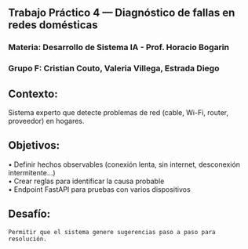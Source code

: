 ## Trabajo Práctico 4 — Diagnóstico de fallas en redes domésticas
### Materia: Desarrollo de Sistema IA - Prof. Horacio Bogarin
### Grupo F: Cristian Couto, Valeria Villega, Estrada Diego
## Contexto:
Sistema experto que detecte problemas de red (cable, Wi-Fi, router, proveedor) en hogares.

## Objetivos:
• Definir hechos observables (conexión lenta, sin internet, desconexión intermitente…)  
• Crear reglas para identificar la causa probable  
• Endpoint FastAPI para pruebas con varios dispositivos

## Desafío:
    Permitir que el sistema genere sugerencias paso a paso para resolución.
